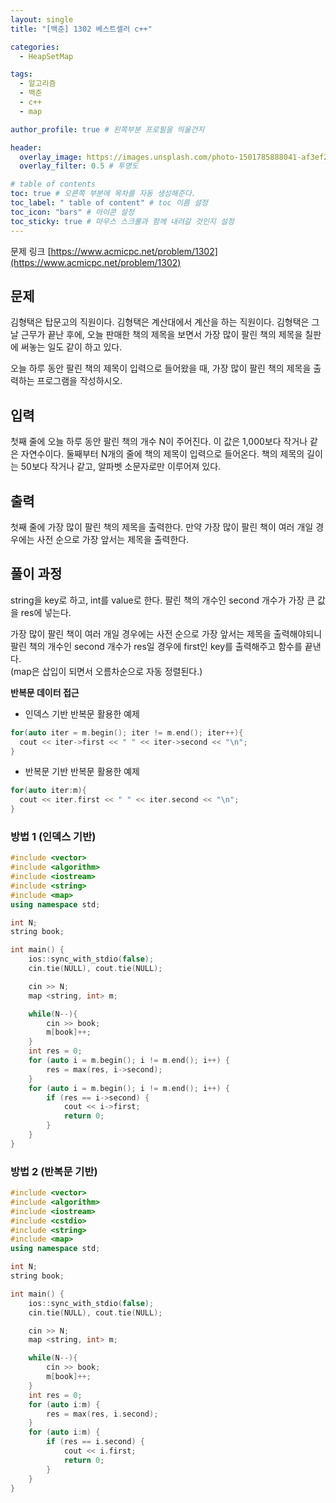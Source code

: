 ```yaml
---
layout: single
title: "[백준] 1302 베스트셀러 c++"

categories:
  - HeapSetMap

tags:
  - 알고리즘
  - 백준
  - c++
  - map

author_profile: true # 왼쪽부분 프로필을 띄울건지

header:
  overlay_image: https://images.unsplash.com/photo-1501785888041-af3ef285b470?ixlib=rb-1.2.1&ixid=eyJhcHBfaWQiOjEyMDd9&auto=format&fit=crop&w=1350&q=80
  overlay_filter: 0.5 # 투명도

# table of contents
toc: true # 오른쪽 부분에 목차를 자동 생성해준다.
toc_label: " table of content" # toc 이름 설정
toc_icon: "bars" # 아이콘 설정
toc_sticky: true # 마우스 스크롤과 함께 내려갈 것인지 설정
---
```


문제 링크 [https://www.acmicpc.net/problem/1302](https://www.acmicpc.net/problem/1302)

## 문제

김형택은 탑문고의 직원이다. 김형택은 계산대에서 계산을 하는 직원이다. 김형택은 그날 근무가 끝난 후에, 오늘 판매한 책의 제목을 보면서 가장 많이 팔린 책의 제목을 칠판에 써놓는 일도 같이 하고 있다.

오늘 하루 동안 팔린 책의 제목이 입력으로 들어왔을 때, 가장 많이 팔린 책의 제목을 출력하는 프로그램을 작성하시오.

## 입력

첫째 줄에 오늘 하루 동안 팔린 책의 개수 N이 주어진다. 이 값은 1,000보다 작거나 같은 자연수이다. 둘째부터 N개의 줄에 책의 제목이 입력으로 들어온다. 책의 제목의 길이는 50보다 작거나 같고, 알파벳 소문자로만 이루어져 있다.

## 출력

첫째 줄에 가장 많이 팔린 책의 제목을 출력한다. 만약 가장 많이 팔린 책이 여러 개일 경우에는 사전 순으로 가장 앞서는 제목을 출력한다.

## 풀이 과정

string을 key로 하고, int를 value로 한다.
팔린 책의 개수인 second 개수가 가장 큰 값을 res에 넣는다.

가장 많이 팔린 책이 여러 개일 경우에는 사전 순으로 가장 앞서는 제목을 출력해야되니  
팔린 책의 개수인 second 개수가 res일 경우에 first인 key를 출력해주고 함수를 끝낸다.  
(map은 삽입이 되면서 오름차순으로 자동 정렬된다.)

**반복문 데이터 접근**

- 인덱스 기반 반복문 활용한 예제

```c++
for(auto iter = m.begin(); iter != m.end(); iter++){
  cout << iter->first << " " << iter->second << "\n";
}
```

- 반복문 기반 반복문 활용한 예제

```c++
for(auto iter:m){
  cout << iter.first << " " << iter.second << "\n";
}
```

### 방법 1 (인덱스 기반)

```c++
#include <vector>
#include <algorithm>
#include <iostream>
#include <string>
#include <map>
using namespace std;

int N;
string book;

int main() {
	ios::sync_with_stdio(false);
	cin.tie(NULL), cout.tie(NULL);

	cin >> N;
	map <string, int> m;

	while(N--){
		cin >> book;
		m[book]++;
	}
	int res = 0;
	for (auto i = m.begin(); i != m.end(); i++) {
		res = max(res, i->second);
	}
	for (auto i = m.begin(); i != m.end(); i++) {
		if (res == i->second) {
			cout << i->first;
			return 0;
		}
	}
}
```

### 방법 2 (반복문 기반)

```c++
#include <vector>
#include <algorithm>
#include <iostream>
#include <cstdio>
#include <string>
#include <map>
using namespace std;

int N;
string book;

int main() {
	ios::sync_with_stdio(false);
	cin.tie(NULL), cout.tie(NULL);

	cin >> N;
	map <string, int> m;

	while(N--){
		cin >> book;
		m[book]++;
	}
	int res = 0;
	for (auto i:m) {
		res = max(res, i.second);
	}
	for (auto i:m) {
		if (res == i.second) {
			cout << i.first;
			return 0;
		}
	}
}
```
